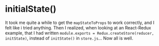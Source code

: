 # initialState()

It took me quite a while to get the `mapStateToProps` to work correctly, and I felt like i tried anything. Then I realized, when looking at an React-Redux example, that I had written `module.exports = Redux.createStore(reducer, initState)`, instead of `initState()` in `store.js`... Now all is well.